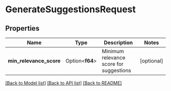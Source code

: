 # GenerateSuggestionsRequest

## Properties

Name | Type | Description | Notes
------------ | ------------- | ------------- | -------------
**min_relevance_score** | Option<**f64**> | Minimum relevance score for suggestions | [optional]

[[Back to Model list]](../README.md#documentation-for-models) [[Back to API list]](../README.md#documentation-for-api-endpoints) [[Back to README]](../README.md)


